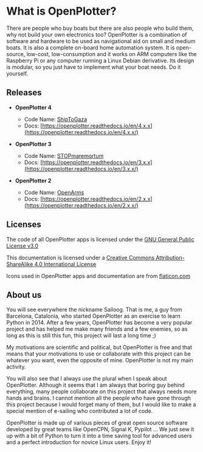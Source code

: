 # What is OpenPlotter?

There are people who buy boats but there are also people who build them, why not build your own electronics too? OpenPlotter is a combination of software and hardware to be used as navigational aid on small and medium boats. It is also a complete on-board home automation system. It is open-source, low-cost, low-consumption and it works on ARM computers like the Raspberry Pi or any computer running a Linux Debian derivative. Its design is modular, so you just have to implement what your boat needs. Do it yourself.

## Releases

* **OpenPlotter 4**
	* Code Name: [ShipToGaza](https://shiptogaza.se/)
	* Docs: [https://openplotter.readthedocs.io/en/4.x.x](https://openplotter.readthedocs.io/en/4.x.x/)

* **OpenPlotter 3**
	* Code Name: [STOPmaremortum](https://stopmaremortum.org/)
	* Docs: [https://openplotter.readthedocs.io/en/3.x.x](https://openplotter.readthedocs.io/en/3.x.x/)

* **OpenPlotter 2**
	* Code Name: [OpenArms](https://www.openarms.es/en)
	* Docs: [https://openplotter.readthedocs.io/en/2.x.x](https://openplotter.readthedocs.io/en/2.x.x/)

## Licenses

The code of all OpenPlotter apps is licensed under the [GNU General Public License v3.0](https://www.gnu.org/licenses/gpl-3.0.en.html)

This documentation is licensed under a [Creative Commons Attribution-ShareAlike 4.0 International License](https://creativecommons.org/licenses/by-sa/4.0/)

Icons used in OpenPlotter apps and documentation are from [flaticon.com](https://www.flaticon.com/)

## About us

You will see everywhere the nickname Sailoog. That is me, a guy from Barcelona, Catalonia, who started OpenPlotter as an exercise to learn Python in 2014. After a few years, OpenPlotter has become a very popular project and has helped me make many friends and a few enemies, so as long as this is still this fun, this project will last a long time ;)

My motivations are scientific and political, but OpenPlotter is free and that means that your motivations to use or collaborate with this project can be whatever you want, even the opposite of mine. OpenPlotter is not my main activity.

You will also see that I always use the plural when I speak about OpenPlotter. Although it seems that I am always that boring guy behind everything, many people collaborate on this project that always needs more hands and brains. I cannot mention all the people who have gone through this project because I would forget many of them, but I would like to make a special mention of e-sailing who contributed a lot of code.

OpenPlotter is made up of various pieces of great open source software developed by great teams like OpenCPN, Signal K, Pypilot … We just sew it up with a bit of Python to turn it into a time saving tool for advanced users and a perfect introduction for novice Linux users. Enjoy it!
